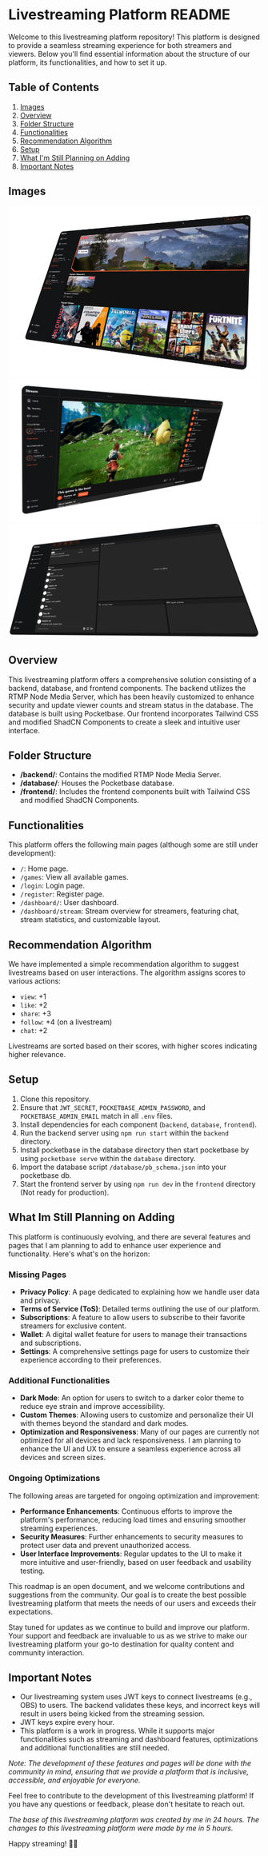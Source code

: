 # Livestreaming Platform README

Welcome to this livestreaming platform repository! This platform is designed to provide a seamless streaming experience for both streamers and viewers. Below you'll find essential information about the structure of our platform, its functionalities, and how to set it up.

## Table of Contents
1. [Images](#images)
2. [Overview](#overview)
3. [Folder Structure](#folder-structure)
4. [Functionalities](#functionalities)
5. [Recommendation Algorithm](#recommendation-algorithm)
6. [Setup](#setup)
7. [What I'm Still Planning on Adding](#what-im-still-planning-on-adding)
8. [Important Notes](#important-notes)

## Images
![platform_1](./images/platform.png)
![platform_2](./images/platform_2.png)
![platform_3](./images/platform_3.png)

## Overview
This livestreaming platform offers a comprehensive solution consisting of a backend, database, and frontend components. The backend utilizes the RTMP Node Media Server, which has been heavily customized to enhance security and update viewer counts and stream status in the database. The database is built using Pocketbase. Our frontend incorporates Tailwind CSS and modified ShadCN Components to create a sleek and intuitive user interface.

## Folder Structure
- **/backend/**: Contains the modified RTMP Node Media Server.
- **/database/**: Houses the Pocketbase database.
- **/frontend/**: Includes the frontend components built with Tailwind CSS and modified ShadCN Components.

## Functionalities
This platform offers the following main pages (although some are still under development):
- `/`: Home page.
- `/games`: View all available games.
- `/login`: Login page.
- `/register`: Register page.
- `/dashboard/`: User dashboard.
- `/dashboard/stream`: Stream overview for streamers, featuring chat, stream statistics, and customizable layout.

## Recommendation Algorithm
We have implemented a simple recommendation algorithm to suggest livestreams based on user interactions. The algorithm assigns scores to various actions:
- `view`: +1
- `like`: +2
- `share`: +3
- `follow`: +4 (on a livestream)
- `chat`: +2

Livestreams are sorted based on their scores, with higher scores indicating higher relevance.

## Setup
1. Clone this repository.
2. Ensure that `JWT_SECRET`, `POCKETBASE_ADMIN_PASSWORD`, and `POCKETBASE_ADMIN_EMAIL` match in all `.env` files.
3. Install dependencies for each component (`backend`, `database`, `frontend`).
4. Run the backend server using `npm run start` within the `backend` directory.
5. Install pocketbase in the database directory then start pocketbase by using `pocketbase serve` within the `database` directory.
6. Import the database script `/database/pb_schema.json` into your pocketbase db.
7. Start the frontend server by using `npm run dev` in the `frontend` directory (Not ready for production).

## What Im Still Planning on Adding

This platform is continuously evolving, and there are several features and pages that I am planning to add to enhance user experience and functionality. Here's what's on the horizon:

### Missing Pages
- **Privacy Policy**: A page dedicated to explaining how we handle user data and privacy.
- **Terms of Service (ToS)**: Detailed terms outlining the use of our platform.
- **Subscriptions**: A feature to allow users to subscribe to their favorite streamers for exclusive content.
- **Wallet**: A digital wallet feature for users to manage their transactions and subscriptions.
- **Settings**: A comprehensive settings page for users to customize their experience according to their preferences.

### Additional Functionalities
- **Dark Mode**: An option for users to switch to a darker color theme to reduce eye strain and improve accessibility.
- **Custom Themes**: Allowing users to customize and personalize their UI with themes beyond the standard and dark modes.
- **Optimization and Responsiveness**: Many of our pages are currently not optimized for all devices and lack responsiveness. I am planning to enhance the UI and UX to ensure a seamless experience across all devices and screen sizes.
  
### Ongoing Optimizations
The following areas are targeted for ongoing optimization and improvement:
- **Performance Enhancements**: Continuous efforts to improve the platform's performance, reducing load times and ensuring smoother streaming experiences.
- **Security Measures**: Further enhancements to security measures to protect user data and prevent unauthorized access.
- **User Interface Improvements**: Regular updates to the UI to make it more intuitive and user-friendly, based on user feedback and usability testing.

This roadmap is an open document, and we welcome contributions and suggestions from the community. Our goal is to create the best possible livestreaming platform that meets the needs of our users and exceeds their expectations.

Stay tuned for updates as we continue to build and improve our platform. Your support and feedback are invaluable to us as we strive to make our livestreaming platform your go-to destination for quality content and community interaction.

## Important Notes
- Our livestreaming system uses JWT keys to connect livestreams (e.g., OBS) to users. The backend validates these keys, and incorrect keys will result in users being kicked from the streaming session.
- JWT keys expire every hour.
- This platform is a work in progress. While it supports major functionalities such as streaming and dashboard features, optimizations and additional functionalities are still needed.

*Note: The development of these features and pages will be done with the community in mind, ensuring that we provide a platform that is inclusive, accessible, and enjoyable for everyone.*

Feel free to contribute to the development of this livestreaming platform! If you have any questions or feedback, please don't hesitate to reach out.

*The base of this livestreaming platform was created by me in 24 hours.*
*The changes to this livestreaming platform were made by me in 5 hours.*

Happy streaming! 🎥🚀
